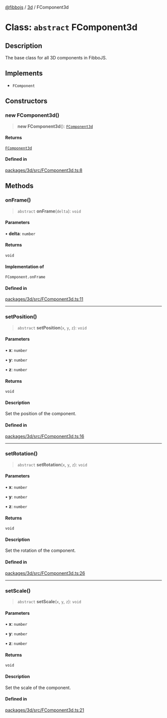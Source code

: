 [@fibbojs](/api/index) / [3d](/api/3d) / FComponent3d

# Class: `abstract` FComponent3d

## Description

The base class for all 3D components in FibboJS.

## Implements

- `FComponent`

## Constructors

### new FComponent3d()

> **new FComponent3d**(): [`FComponent3d`](FComponent3d.md)

#### Returns

[`FComponent3d`](FComponent3d.md)

#### Defined in

[packages/3d/src/FComponent3d.ts:8](https://github.com/fibbojs/fibbo/blob/3bef0bf91c3e7db5b4ea3649ad46b9ed67e6f935/packages/3d/src/FComponent3d.ts#L8)

## Methods

### onFrame()

> `abstract` **onFrame**(`delta`): `void`

#### Parameters

• **delta**: `number`

#### Returns

`void`

#### Implementation of

`FComponent.onFrame`

#### Defined in

[packages/3d/src/FComponent3d.ts:11](https://github.com/fibbojs/fibbo/blob/3bef0bf91c3e7db5b4ea3649ad46b9ed67e6f935/packages/3d/src/FComponent3d.ts#L11)

***

### setPosition()

> `abstract` **setPosition**(`x`, `y`, `z`): `void`

#### Parameters

• **x**: `number`

• **y**: `number`

• **z**: `number`

#### Returns

`void`

#### Description

Set the position of the component.

#### Defined in

[packages/3d/src/FComponent3d.ts:16](https://github.com/fibbojs/fibbo/blob/3bef0bf91c3e7db5b4ea3649ad46b9ed67e6f935/packages/3d/src/FComponent3d.ts#L16)

***

### setRotation()

> `abstract` **setRotation**(`x`, `y`, `z`): `void`

#### Parameters

• **x**: `number`

• **y**: `number`

• **z**: `number`

#### Returns

`void`

#### Description

Set the rotation of the component.

#### Defined in

[packages/3d/src/FComponent3d.ts:26](https://github.com/fibbojs/fibbo/blob/3bef0bf91c3e7db5b4ea3649ad46b9ed67e6f935/packages/3d/src/FComponent3d.ts#L26)

***

### setScale()

> `abstract` **setScale**(`x`, `y`, `z`): `void`

#### Parameters

• **x**: `number`

• **y**: `number`

• **z**: `number`

#### Returns

`void`

#### Description

Set the scale of the component.

#### Defined in

[packages/3d/src/FComponent3d.ts:21](https://github.com/fibbojs/fibbo/blob/3bef0bf91c3e7db5b4ea3649ad46b9ed67e6f935/packages/3d/src/FComponent3d.ts#L21)
